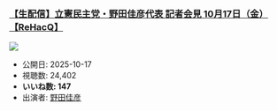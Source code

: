 ### [【生配信】立憲民主党・野田佳彦代表 記者会見 10月17日（金）【ReHacQ】](https://www.youtube.com/watch?v=1qh7Y_HdsPA)
[![](https://img.youtube.com/vi/1qh7Y_HdsPA/sddefault.jpg)](https://www.youtube.com/watch?v=1qh7Y_HdsPA)
-   公開日: 2025-10-17
-   視聴数: 24,402
-   **いいね数: 147**
-   出演者: [野田佳彦](/rehacq_fan/people/野田佳彦 "wikilink")
